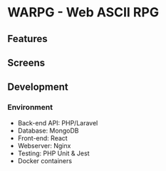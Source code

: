 # WARPG - Web ASCII RPG

## Features

## Screens

## Development

### Environment

* Back-end API: PHP/Laravel
* Database: MongoDB
* Front-end: React
* Webserver: Nginx
* Testing: PHP Unit & Jest
* Docker containers